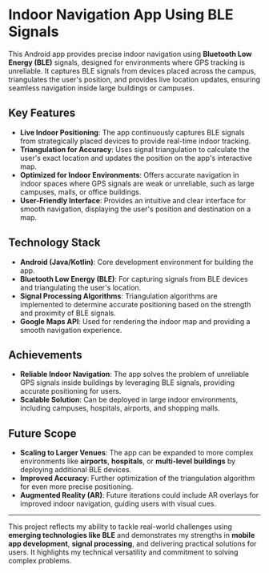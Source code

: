 # Indoor Navigation App Using BLE Signals

This Android app provides precise indoor navigation using **Bluetooth Low Energy (BLE)** signals, designed for environments where GPS tracking is unreliable. It captures BLE signals from devices placed across the campus, triangulates the user's position, and provides live location updates, ensuring seamless navigation inside large buildings or campuses.

## Key Features

- **Live Indoor Positioning**: The app continuously captures BLE signals from strategically placed devices to provide real-time indoor tracking.
- **Triangulation for Accuracy**: Uses signal triangulation to calculate the user's exact location and updates the position on the app's interactive map.
- **Optimized for Indoor Environments**: Offers accurate navigation in indoor spaces where GPS signals are weak or unreliable, such as large campuses, malls, or office buildings.
- **User-Friendly Interface**: Provides an intuitive and clear interface for smooth navigation, displaying the user's position and destination on a map.

## Technology Stack

- **Android (Java/Kotlin)**: Core development environment for building the app.
- **Bluetooth Low Energy (BLE)**: For capturing signals from BLE devices and triangulating the user's location.
- **Signal Processing Algorithms**: Triangulation algorithms are implemented to determine accurate positioning based on the strength and proximity of BLE signals.
- **Google Maps API**: Used for rendering the indoor map and providing a smooth navigation experience.

## Achievements

- **Reliable Indoor Navigation**: The app solves the problem of unreliable GPS signals inside buildings by leveraging BLE signals, providing accurate positioning for users.
- **Scalable Solution**: Can be deployed in large indoor environments, including campuses, hospitals, airports, and shopping malls.

## Future Scope

- **Scaling to Larger Venues**: The app can be expanded to more complex environments like **airports**, **hospitals**, or **multi-level buildings** by deploying additional BLE devices.
- **Improved Accuracy**: Further optimization of the triangulation algorithm for even more precise positioning.
- **Augmented Reality (AR)**: Future iterations could include AR overlays for improved indoor navigation, guiding users with visual cues.

---

This project reflects my ability to tackle real-world challenges using **emerging technologies like BLE** and demonstrates my strengths in **mobile app development**, **signal processing**, and delivering practical solutions for users. It highlights my technical versatility and commitment to solving complex problems.
